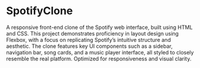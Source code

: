 # SpotifyClone

A responsive front-end clone of the Spotify web interface, built using HTML and CSS. This project demonstrates proficiency in layout design using Flexbox, with a focus on replicating Spotify’s intuitive structure and aesthetic. The clone features key UI components such as a sidebar, navigation bar, song cards, and a music player interface, all styled to closely resemble the real platform. Optimized for responsiveness and visual clarity.
